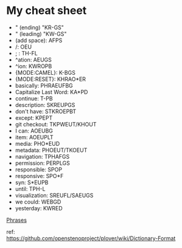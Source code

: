 # My cheat sheet

 * " (ending) "KR-GS"
 * " (leading) "KW-GS"
 * (add space): AFPS
 * /: OEU
 * ; : TH-FL
 * ^ation: AEUGS
 * ^ion: KWROPB
 * {MODE:CAMEL}: K-BGS
 * {MODE:RESET}: KHRAO*ER
 * basically: PHRAEUFBG
 * Capitalize Last Word: KA*PD
 * continue: T-PB
 * description: SKREUPGS
 * don't have: STKROEPBT
 * except: KPEPT
 * git checkout: TKPWEUT/KHOUT
 * I can: AOEUBG
 * item: AOEUPLT
 * media: PHO*EUD
 * metadata: PHOEUT/TKOEUT
 * navigation: TPHAFGS
 * permission: PERPLGS
 * responsible: SPOP
 * responsive: SPO*F
 * syn: S*EUPB
 * until: TPH-L
 * visualization: SREUFL/SAEUGS
 * we could: WEBGD
 * yesterday: KWRED



[Phrases](Phrases.md)  

ref:  
https://github.com/openstenoproject/plover/wiki/Dictionary-Format